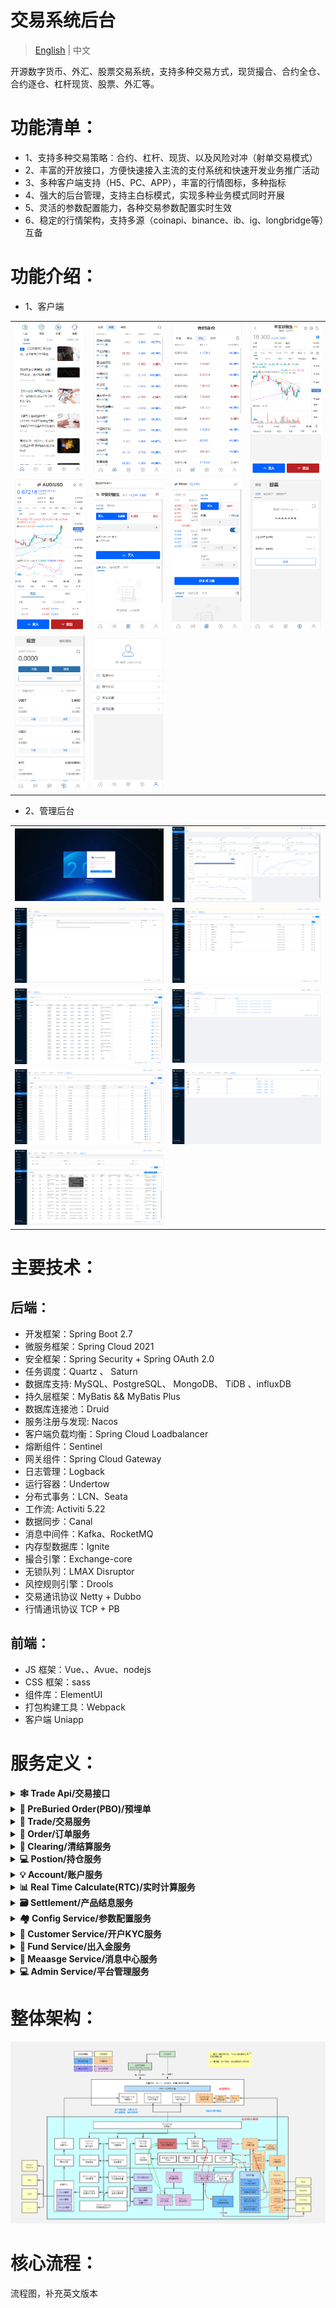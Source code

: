 

# 交易系统后台
> [English](README.md) | 中文

开源数字货币、外汇、股票交易系统，支持多种交易方式，现货撮合、合约全仓、合约逐仓、杠杆现货、股票、外汇等。

# 功能清单：

- 1、支持多种交易策略：合约、杠杆、现货、以及风险对冲（射单交易模式）
- 2、丰富的开放接口，方便快速接入主流的支付系统和快速开发业务推广活动
- 3、多种客户端支持（H5、PC、APP），丰富的行情图标，多种指标
- 4、强大的后台管理，支持主白标模式，实现多种业务模式同时开展
- 5、灵活的参数配置能力，各种交易参数配置实时生效
- 6、稳定的行情架构，支持多源（coinapi、binance、ib、ig、longbridge等）互备


# 功能介绍：
- 1、客户端
<table>
  <tr>
     <td><img src="docs/images/client/cn/client-1.png"/></td>
     <td><img src="docs/images/client/cn/client-2.png"/></td>
	 <td><img src="docs/images/client/cn/client-3.png"/></td>
     <td><img src="docs/images/client/cn/client-4.png"/></td>
  </tr>
  <tr>
     <td><img src="docs/images/client/cn/client-5.png"/></td>
     <td><img src="docs/images/client/cn/client-6.png"/></td>
	 <td><img src="docs/images/client/cn/client-7.png"/></td>
     <td><img src="docs/images/client/cn/client-8.png"/></td>
  </tr>
  <tr>
     <td><img src="docs/images/client/cn/client-9.png"/></td>
     <td><img src="docs/images/client/cn/client-10.png"/></td>
	 <td></td>
     <td></td>
  </tr>
</table>

- 2、管理后台

<table>
  <tr>
     <td><img src="docs/images/admin/cn/admin-1.png"/></td>
     <td><img src="docs/images/admin/cn/admin-2.png"/></td>
  </tr>
  <tr>
	 <td><img src="docs/images/admin/cn/admin-3.png"/></td>
     <td><img src="docs/images/admin/cn/admin-4.png"/></td>
  </tr>
  <tr>
     <td><img src="docs/images/admin/cn/admin-5.png"/></td>
     <td><img src="docs/images/admin/en/admin-6.png"/></td>
  </tr>
  <tr>
	 <td><img src="docs/images/admin/cn/admin-7.png"/></td>
     <td><img src="docs/images/admin/cn/admin-8.png"/></td>
  </tr>
  <tr>
     <td><img src="docs/images/admin/cn/admin-9.png"/></td>
     <td></td>
  </tr>
</table>

# 主要技术：

## 后端：
- 开发框架：Spring Boot 2.7
- 微服务框架：Spring Cloud 2021
- 安全框架：Spring Security + Spring OAuth 2.0
- 任务调度：Quartz 、 Saturn
- 数据库支持: MySQL、PostgreSQL、 MongoDB、 TiDB 、influxDB
- 持久层框架：MyBatis && MyBatis Plus
- 数据库连接池：Druid
- 服务注册与发现: Nacos
- 客户端负载均衡：Spring Cloud Loadbalancer
- 熔断组件：Sentinel
- 网关组件：Spring Cloud Gateway
- 日志管理：Logback
- 运行容器：Undertow
- 分布式事务：LCN、Seata
- 工作流: Activiti 5.22
- 数据同步：Canal
- 消息中间件：Kafka、RocketMQ
- 内存型数据库：Ignite
- 撮合引擎：Exchange-core
- 无锁队列：LMAX Disruptor
- 风控规则引擎：Drools
- 交易通讯协议 Netty + Dubbo
- 行情通讯协议 TCP + PB

## 前端：
- JS 框架：Vue、、Avue、nodejs
- CSS 框架：sass
- 组件库：ElementUI
- 打包构建工具：Webpack
- 客户端 Uniapp


# 服务定义：

<details>
  <summary><b>🕸 Trade Api/交易接口</b></summary>
  收到请求后基于产品，账户，权限等配置参数进行静态风控、预埋单，延时成交单发给PBO成功后返回给客户、调价单通过静态风控后绑定清结算使用的参数之后把请求放到正确的MQ中、如果是只读类查询请求直接请求clearing。
  </details>

<details>
  <summary><b>🔗 PreBuried Order(PBO)/预埋单</b></summary>
  提供查询用户的挂单接口、如果价格或者时间触发则请求回Trade Api按市价继续走，此模块中不需要冻结，生成预埋单订单，维护订单状态，生成延时成交订单维护订单状态

  </details>

<details>
  <summary><b>🤖 Trade/交易服务</b></summary>
  按照单个用户的请求顺序逐个处理，这里只有市价单，先按过实时行情的价格风控，之后执行冻结，多冻结20%(可配)，冻结成功后生成订单，确定的订单发给clearing，clearing收到后返回给客户成功。所有的平仓先冻结仓位，冻结成功返回客户成功。接收到爆仓请求时则需要把预埋单与延时单取消掉。
  </details>

<details>
  <summary><b>🔎 Order/订单服务</b></summary>
  插入新订单，更新order，提供order列表查询接口。
  </details>

<details>
  <summary><b>🧩 Clearing/清结算服务</b></summary>
  执行撮合确定的订单，生成仓位、提供浮动盈亏接口（实时计算）、提供账户基本信息接口（Account）、提供账户实时信息接口（实时计算+Account）、出入金请求处理（资金管理服务直接调用）、各类强平、隔夜利息收取、仓位变更账户变更走消息通知（待讨论）、资金冻结接口、仓位冻结接口。
  </details>

<details>
  <summary><b>💻 Postion/持仓服务</b></summary>
  插入新仓位、更新仓位、广播仓位数据、仓位列表接口、冻结仓位接口</a>。
  </details>

<details>
  <summary><b>💡 Account/账户服务</b></summary>
  记账、对账、开户，销户，冻结、账户基本信息接口</a>。
  </details>

<details>
  <summary><b>📊 Real Time Calculate(RTC)/实时计算服务</b></summary>
  保证金计算，爆仓发指令给CFD Trade、止盈止损平仓发指令给CFD Trade、提供浮动盈亏接口
  </details>

<details>
  <summary><b>🗃 Settlement/产品结息服务</b></summary>
  产品到期强平发指令给Trade、结算时间到发指令给清结算
  </details>

<details>
  <summary><b>🏘 Config Service/参数配置服务</b></summary>
  配置产品数据，账户组数据，负责持久化，负责提供配置信息的广播同步更新等，需要使用配置信息的其它服务订阅该服务，设计图在另一张图中《基础数据设计图》

  </details>

<details>
  <summary><b>🧠 Customer Service/开户KYC服务</b></summary>
  客户开户、授权校验、KYC认证配置、KYC资料核心服务；提供KYC认证参数配置以及客户资料审核功能；同时提供客户资料基础查询以及数据导出等功能。
  </details>
  

<details>
  <summary><b>🔎 Fund Service/出入金服务</b></summary>
  客户资金查询、充值入金、出金提案等核心服务；负责支付网关接入，不同支付方式配置以及基础支付参数设置；同时提供出入金记录查询以及数据导出等功能。
  </details>

<details>
  <summary><b>🧩 Meaasge Service/消息中心服务</b></summary>
  负责站内信、短信、Email等消息对外发送接口
  </details>

<details>
  <summary><b>💻 Admin Service/平台管理服务</b></summary>
  SAAS化后台管理，用户设置产品权限以及玩法配置，短信、Email、支付等相关基础配置功能；提供开白标公司，以及分配白标权限级别；白标可以配置自己的产品参数以及管理自己的客户数据和交易流程等数据。
  </details>
  
  


# 整体架构：

![design diagram](docs/images/design/cn/1.png)



# 核心流程：
流程图，补充英文版本




